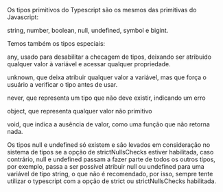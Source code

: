 Os tipos primitivos do Typescript são os mesmos das primitivas do Javascript:

string, number, boolean, null, undefined, symbol e bigint.

Temos também os tipos especiais:

any, usado para desabilitar a checagem de tipos, deixando ser atribuido qualquer valor à variável e acessar qualquer propriedade.

unknown, que deixa atribuir qualquer valor a variável, mas que força o usuário a verificar o tipo antes de usar.

never, que representa um tipo que não deve existir, indicando um erro

object, que representa qualquer valor não primitivo

void, que indica a ausência de valor, como uma função que não retorna nada.

Os tipos null e undefined só existem e são levados em consideração no sistema de tipos se a opção de strictNullsChecks estiver habilitada, caso contrário, null e undefined passam a fazer parte de todos os outros tipos, por exemplo, passa a ser possível atribuir null ou undefined para uma variável de tipo string, o que não é recomendado, por isso, sempre tente utilizar o typescript com a opção de strict ou strictNullsChecks habilitada.
